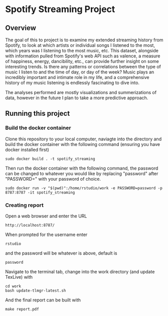 # Spotify Streaming Project

## Overview
The goal of this to project is to examine my extended streaming history from Spotify, to look at which artists or individual songs I listened to the most, which years was I listening to the most music, etc. This dataset, alongside with information pulled from Spotify's web API such as valence, a measure of happiness, energy, dancibility, etc., can provide further insight on some interesting trends. Is there any patterns or correlations between the type of music I listen to and the time of day, or day of the week? Music plays an incredibly important and intimate role in my life, and a comprehensive history of my music listening is endlessly fascinating to dive into.

The analyses performed are mostly visualizations and summerizations of data, however in the future I plan to take a more predictive approach.

## Running this project
### Build the docker container
Clone this repository to your local computer, naviagte into the directory and build the docker container with the following command (ensuring you have docker installed first)
```
sudo docker build . -t spotify_streaming
```

Then run the docker container with the following command, the password can be changed to whatever you would like by replacing "password" after "PASSWORD=" with your password of choice.
```
sudo docker run -v "$(pwd)":/home/rstudio/work -e PASSWORD=password -p 8787:8787 -it spotify_streaming

```

### Creating report
Open a web browser and enter the URL
```
http://localhost:8787/
```
When prompted for the username enter
```
rstudio
```
and the password will be whatever is above, default is
```
password
```
Navigate to the terminal tab, change into the work directory (and update TexLive) with
```
cd work
bash update-tlmgr-latest.sh
```

And the final report can be built with
```
make report.pdf
```

